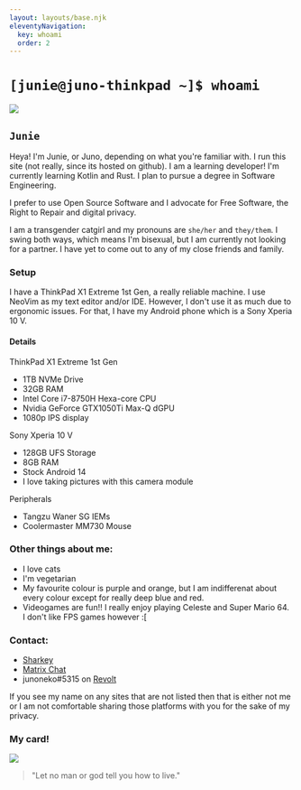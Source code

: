 ```yaml
---
layout: layouts/base.njk
eleventyNavigation:
  key: whoami
  order: 2
---
```

# `[junie@juno-thinkpad ~]$ whoami`

<img src="https://avatars.githubusercontent.com/u/122979310" class="center">

<h2 class="center"><code>Junie</code></h2>

Heya! I'm Junie, or Juno, depending on what you're familiar with. I run this site (not really, since its hosted on github). I am a learning developer! I'm currently learning Kotlin and Rust. I plan to pursue a degree in Software Engineering.

I prefer to use Open Source Software and I advocate for Free Software, the Right to Repair and digital privacy.

I am a transgender catgirl and my pronouns are `she/her` and `they/them`. I swing both ways, which means I'm bisexual, but I am currently not looking for a partner. I have yet to come out to any of my close friends and family.

### Setup
I have a ThinkPad X1 Extreme 1st Gen, a really reliable machine. I use NeoVim as my text editor and/or IDE. However, I don't use it as much due to ergonomic issues.
For that, I have my Android phone which is a Sony Xperia 10 V.

#### Details

ThinkPad X1 Extreme 1st Gen

- 1TB NVMe Drive
- 32GB RAM
- Intel Core i7-8750H Hexa-core CPU
- Nvidia GeForce GTX1050Ti Max-Q dGPU
- 1080p IPS display

Sony Xperia 10 V

- 128GB UFS Storage
- 8GB RAM
- Stock Android 14
- I love taking pictures with this camera module

Peripherals

- Tangzu Waner SG IEMs
- Coolermaster MM730 Mouse

### Other things about me:
- I love cats
- I'm vegetarian
- My favourite colour is purple and orange, but I am indifferenat about every colour except for really deep blue and red.
- Videogames are fun!! I really enjoy playing Celeste and Super Mario 64. I don't like FPS games however :[

### Contact:
- [Sharkey](https://kitty.social/@nmj)
- [Matrix Chat](https://matrix.to/#/@notmyjunie:catgirl.cloud)
- junoneko#5315 on [Revolt](https://revolt.chat)

If you see my name on any sites that are not listed then that is either not me or I am not comfortable sharing those platforms with you for the sake of my privacy.

<h3 class="center">My card!</h3>

<a href="https://files.catbox.moe/kathda.jpg"><img src="https://files.catbox.moe/kathda.jpg" class="what"></a>

> "Let no man or god tell you how to live."
